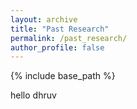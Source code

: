 ```yaml
---
layout: archive
title: "Past Research"
permalink: /past_research/
author_profile: false
---
```


{% include base_path %}

hello dhruv

<!-- 
{% for post in site.portfolio %}
  {% include archive-single.html %}
{% endfor %} 
-->

